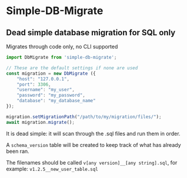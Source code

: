 # Simple-DB-Migrate

## Dead simple database migration for SQL only

Migrates through code only, no CLI supported


```javascript
import DbMigrate from 'simple-db-migrate';

// These are the default settings if none are used
const migration = new DbMigrate ({
    "host": "127.0.0.1",
    "port": 3306,
    "username": "my_user",
    "password": "my_password",
    "database": "my_database_name"
});

migration.setMigrationPath("/path/to/my/migration/files/");
await migration.migrate();
```

It is dead simple: it will scan through the .sql files and run them in order.

A `schema_version` table will be created to keep track of what has already been ran. 

The filenames should be called `v[any version]__[any string].sql`, for example: `v1.2.5__new_user_table.sql`
